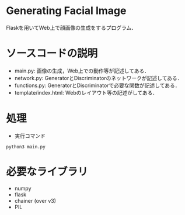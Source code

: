 # Generating Facial Image
Flaskを用いてWeb上で顔画像の生成をするプログラム．
# ソースコードの説明
* main.py: 画像の生成，Web上での動作等が記述してある．
* network.py: GeneratorとDiscriminatorのネットワークが記述してある．
* functions.py: GeneratorとDiscriminatorで必要な関数が記述してある．
* template/index.html: Webのレイアウト等の記述がしてある．

# 処理
* 実行コマンド
```
python3 main.py
```

# 必要なライブラリ
* numpy
* flask
* chainer (over v3)
* PIL

